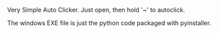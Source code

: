 Very Simple Auto Clicker. Just open, then hold '~' to autoclick.

The windows EXE file is just the python code packaged with pyinstaller.
